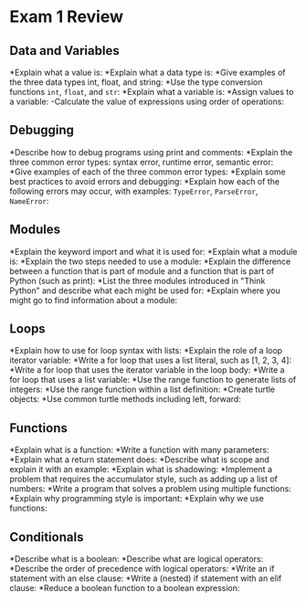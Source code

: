 # Exam 1 Review

## Data and Variables
*Explain what a value is:
*Explain what a data type is:
*Give examples of the three data types int, float, and string:
*Use the type conversion functions `int`, `float`, and `str`:
*Explain what a variable is:
*Assign values to a variable:
-Calculate the value of expressions using order of operations:
## Debugging
*Describe how to debug programs using print and comments:
*Explain the three common error types: syntax error, runtime error, semantic error:
*Give examples of each of the three common error types:
*Explain some best practices to avoid errors and debugging:
*Explain how each of the following errors may occur, with examples: `TypeError`, `ParseError`, `NameError`:
## Modules
*Explain the keyword import and what it is used for:
*Explain what a module is:
*Explain the two steps needed to use a module:
*Explain the difference between a function that is part of module and a function that is part of Python (such as print):
*List the three modules introduced in "Think Python" and describe what each might be used for:
*Explain where you might go to find information about a module:
## Loops
*Explain how to use for loop syntax with lists:
*Explain the role of a loop iterator variable:
*Write a for loop that uses a list literal, such as [1, 2, 3, 4]:
*Write a for loop that uses the iterator variable in the loop body:
*Write a for loop that uses a list variable:
*Use the range function to generate lists of integers:
*Use the range function within a list definition:
*Create turtle objects:
*Use common turtle methods including left, forward:
## Functions
*Explain what is a function:
*Write a function with many parameters:
*Explain what a return statement does:
*Describe what is scope and explain it with an example:
*Explain what is shadowing:
*Implement a problem that requires the accumulator style, such as adding up a list of numbers:
*Write a program that solves a problem using multiple functions:
*Explain why programming style is important:
*Explain why we use functions:
## Conditionals
*Describe what is a boolean:
*Describe what are logical operators:
*Describe the order of precedence with logical operators:
*Write an if statement with an else clause:
*Write a (nested) if statement with an elif clause:
*Reduce a boolean function to a boolean expression: